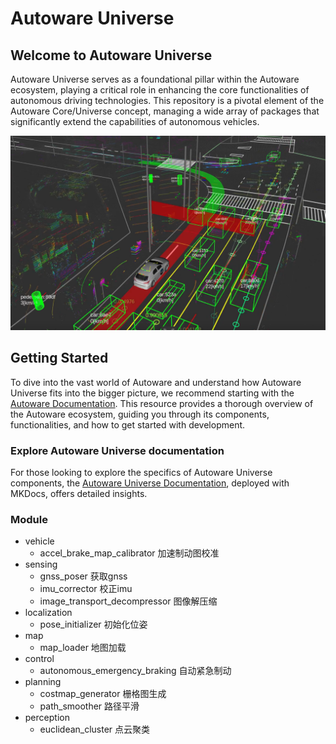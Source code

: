 # Autoware Universe

## Welcome to Autoware Universe

Autoware Universe serves as a foundational pillar within the Autoware ecosystem, playing a critical role in enhancing the core functionalities of autonomous driving technologies.
This repository is a pivotal element of the Autoware Core/Universe concept, managing a wide array of packages that significantly extend the capabilities of autonomous vehicles.

![autoware_universe_front](docs/assets/images/autoware_universe_front.png)

## Getting Started

To dive into the vast world of Autoware and understand how Autoware Universe fits into the bigger picture, we recommend starting with the [Autoware Documentation](https://autowarefoundation.github.io/autoware-documentation/). This resource provides a thorough overview of the Autoware ecosystem, guiding you through its components, functionalities, and how to get started with development.

### Explore Autoware Universe documentation

For those looking to explore the specifics of Autoware Universe components, the [Autoware Universe Documentation](https://autowarefoundation.github.io/autoware.universe/), deployed with MKDocs, offers detailed insights.

### Module
- vehicle
  - accel_brake_map_calibrator 加速制动图校准
- sensing
  - gnss_poser 获取gnss
  - imu_corrector 校正imu
  - image_transport_decompressor 图像解压缩
- localization
  - pose_initializer 初始化位姿
- map
  - map_loader 地图加载
- control
  - autonomous_emergency_braking 自动紧急制动
- planning
  - costmap_generator 栅格图生成
  - path_smoother 路径平滑
- perception
  - euclidean_cluster 点云聚类